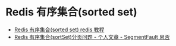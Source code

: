 # Redis 有序集合(sorted set)

- [Redis 有序集合(sorted set) redis 教程](https://www.redis.net.cn/tutorial/3512.html)
- [Redis 有序集合(sortSet)分页问题 - 个人文章 - SegmentFault 思否](https://segmentfault.com/a/1190000020368414?utm_source=tag-newest)

